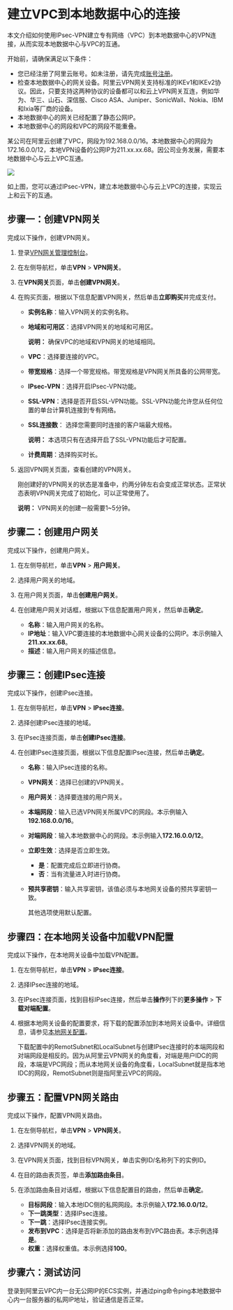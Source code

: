 # 建立VPC到本地数据中心的连接

本文介绍如何使用IPsec-VPN建立专有网络（VPC）到本地数据中心的VPN连接，从而实现本地数据中心与VPC的互通。

开始前，请确保满足以下条件：

-   您已经注册了阿里云账号。如未注册，请先完成[账号注册](https://account.aliyun.com/register/register.htm)。
-   检查本地数据中心的网关设备。阿里云VPN网关支持标准的IKEv1和IKEv2协议。因此，只要支持这两种协议的设备都可以和云上VPN网关互连，例如华为、华三、山石、深信服、Cisco ASA、Juniper、SonicWall、Nokia、IBM和Ixia等厂商的设备。
-   本地数据中心的网关已经配置了静态公网IP。
-   本地数据中心的网段和VPC的网段不能重叠。

某公司在阿里云创建了VPC，网段为192.168.0.0/16。本地数据中心的网段为172.16.0.0/12，本地VPN设备的公网IP为211.xx.xx.68。因公司业务发展，需要本地数据中心与云上VPC互通。

![](https://static-aliyun-doc.oss-cn-hangzhou.aliyuncs.com/assets/img/zh-CN/6649549951/p3312.png)

如上图，您可以通过IPsec-VPN，建立本地数据中心与云上VPC的连接，实现云上和云下的互通。

## 步骤一：创建VPN网关

完成以下操作，创建VPN网关。

1.  登录[VPN网关管理控制台](https://vpc.console.aliyun.com/vpn)。

2.  在左侧导航栏，单击**VPN** \> **VPN网关**。

3.  在**VPN网关**页面，单击**创建VPN网关**。

4.  在购买页面，根据以下信息配置VPN网关，然后单击**立即购买**并完成支付。

    -   **实例名称**：输入VPN网关的实例名称。
    -   **地域和可用区**：选择VPN网关的地域和可用区。

        **说明：** 确保VPC的地域和VPN网关的地域相同。

    -   **VPC**：选择要连接的VPC。
    -   **带宽规格**：选择一个带宽规格。带宽规格是VPN网关所具备的公网带宽。
    -   **IPsec-VPN**：选择开启IPsec-VPN功能。
    -   **SSL-VPN**：选择是否开启SSL-VPN功能。SSL-VPN功能允许您从任何位置的单台计算机连接到专有网络。
    -   **SSL连接数**： 选择您需要同时连接的客户端最大规格。

        **说明：** 本选项只有在选择开启了SSL-VPN功能后才可配置。

    -   **计费周期**：选择购买时长。
5.  返回VPN网关页面，查看创建的VPN网关。

    刚创建好的VPN网关的状态是准备中，约两分钟左右会变成正常状态。正常状态表明VPN网关完成了初始化，可以正常使用了。

    **说明：** VPN网关的创建一般需要1~5分钟。


## 步骤二：创建用户网关

完成以下操作，创建用户网关。

1.  在左侧导航栏，单击**VPN** \> **用户网关**。

2.  选择用户网关的地域。

3.  在用户网关页面，单击**创建用户网关**。

4.  在创建用户网关对话框，根据以下信息配置用户网关，然后单击**确定**。

    -   **名称**：输入用户网关的名称。
    -   **IP地址**：输入VPC要连接的本地数据中心网关设备的公网IP。本示例输入**211.xx.xx.68**。
    -   **描述**：输入用户网关的描述信息。

## 步骤三：创建IPsec连接

完成以下操作，创建IPsec连接。

1.  在左侧导航栏，单击**VPN** \> **IPsec连接**。

2.  选择创建IPsec连接的地域。

3.  在IPsec连接页面，单击**创建IPsec连接**。

4.  在创建IPsec连接页面，根据以下信息配置IPsec连接，然后单击**确定**。

    -   **名称**：输入IPsec连接的名称。
    -   **VPN网关**：选择已创建的VPN网关。
    -   **用户网关**：选择要连接的用户网关。
    -   **本端网段**：输入已选VPN网关所属VPC的网段。本示例输入**192.168.0.0/16**。
    -   **对端网段**：输入本地数据中心的网段。本示例输入**172.16.0.0/12**。
    -   **立即生效**：选择是否立即生效。
        -   **是**：配置完成后立即进行协商。
        -   **否**：当有流量进入时进行协商。
    -   **预共享密钥**：输入共享密钥，该值必须与本地网关设备的预共享密钥一致。

        其他选项使用默认配置。


## 步骤四：在本地网关设备中加载VPN配置

完成以下操作，在本地网关设备中加载VPN配置。

1.  在左侧导航栏，单击**VPN** \> **IPsec连接**。

2.  选择IPsec连接的地域。

3.  在IPsec连接页面，找到目标IPsec连接，然后单击**操作**列下的**更多操作** \> **下载对端配置**。

4.  根据本地网关设备的配置要求，将下载的配置添加到本地网关设备中。详细信息，请参见[本地网关配置](/cn.zh-CN/用户指南/配置IPsec-VPN/本地网关配置/华为防火墙配置.md)。

    下载配置中的RemotSubnet和LocalSubnet与创建IPsec连接时的本端网段和对端网段是相反的。因为从阿里云VPN网关的角度看，对端是用户IDC的网段，本端是VPC网段；而从本地网关设备的角度看，LocalSubnet就是指本地IDC的网段，RemotSubnet则是指阿里云VPC的网段。


## 步骤五：配置VPN网关路由

完成以下操作，配置VPN网关路由。

1.  在左侧导航栏，单击**VPN** \> **VPN网关**。

2.  选择VPN网关的地域。

3.  在VPN网关页面，找到目标VPN网关，单击实例ID/名称列下的实例ID。

4.  在目的路由表页签，单击**添加路由条目**。

5.  在添加路由条目对话框，根据以下信息配置目的路由，然后单击**确定**。

    -   **目标网段**：输入本地IDC侧的私网网段。本示例输入**172.16.0.0/12**。
    -   **下一跳类型**：选择IPsec连接。
    -   **下一跳**：选择IPsec连接实例。
    -   **发布到VPC**：选择是否将新添加的路由发布到VPC路由表。本示例选择**是**。
    -   **权重**：选择权重值。本示例选择**100**。

## 步骤六：测试访问

登录到阿里云VPC内一台无公网IP的ECS实例，并通过ping命令ping本地数据中心内一台服务器的私网IP地址，验证通信是否正常。

